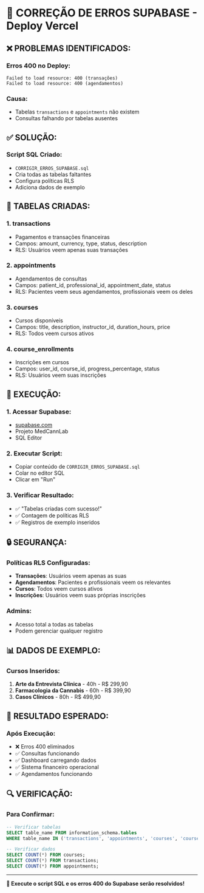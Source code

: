 # 🔧 CORREÇÃO DE ERROS SUPABASE - Deploy Vercel

## ❌ PROBLEMAS IDENTIFICADOS:

### Erros 400 no Deploy:
```
Failed to load resource: 400 (transações)
Failed to load resource: 400 (agendamentos)
```

### Causa:
- Tabelas `transactions` e `appointments` não existem
- Consultas falhando por tabelas ausentes

## ✅ SOLUÇÃO:

### Script SQL Criado:
- `CORRIGIR_ERROS_SUPABASE.sql`
- Cria todas as tabelas faltantes
- Configura políticas RLS
- Adiciona dados de exemplo

## 🎯 TABELAS CRIADAS:

### 1. **transactions**
- Pagamentos e transações financeiras
- Campos: amount, currency, type, status, description
- RLS: Usuários veem apenas suas transações

### 2. **appointments**
- Agendamentos de consultas
- Campos: patient_id, professional_id, appointment_date, status
- RLS: Pacientes veem seus agendamentos, profissionais veem os deles

### 3. **courses**
- Cursos disponíveis
- Campos: title, description, instructor_id, duration_hours, price
- RLS: Todos veem cursos ativos

### 4. **course_enrollments**
- Inscrições em cursos
- Campos: user_id, course_id, progress_percentage, status
- RLS: Usuários veem suas inscrições

## 🚀 EXECUÇÃO:

### 1. Acessar Supabase:
- [supabase.com](https://supabase.com)
- Projeto MedCannLab
- SQL Editor

### 2. Executar Script:
- Copiar conteúdo de `CORRIGIR_ERROS_SUPABASE.sql`
- Colar no editor SQL
- Clicar em "Run"

### 3. Verificar Resultado:
- ✅ "Tabelas criadas com sucesso!"
- ✅ Contagem de políticas RLS
- ✅ Registros de exemplo inseridos

## 🔒 SEGURANÇA:

### Políticas RLS Configuradas:
- **Transações**: Usuários veem apenas as suas
- **Agendamentos**: Pacientes e profissionais veem os relevantes
- **Cursos**: Todos veem cursos ativos
- **Inscrições**: Usuários veem suas próprias inscrições

### Admins:
- Acesso total a todas as tabelas
- Podem gerenciar qualquer registro

## 📊 DADOS DE EXEMPLO:

### Cursos Inseridos:
1. **Arte da Entrevista Clínica** - 40h - R$ 299,90
2. **Farmacologia da Cannabis** - 60h - R$ 399,90
3. **Casos Clínicos** - 80h - R$ 499,90

## 🎯 RESULTADO ESPERADO:

### Após Execução:
- ❌ Erros 400 eliminados
- ✅ Consultas funcionando
- ✅ Dashboard carregando dados
- ✅ Sistema financeiro operacional
- ✅ Agendamentos funcionando

## 🔍 VERIFICAÇÃO:

### Para Confirmar:
```sql
-- Verificar tabelas
SELECT table_name FROM information_schema.tables 
WHERE table_name IN ('transactions', 'appointments', 'courses', 'course_enrollments');

-- Verificar dados
SELECT COUNT(*) FROM courses;
SELECT COUNT(*) FROM transactions;
SELECT COUNT(*) FROM appointments;
```

---

**🎯 Execute o script SQL e os erros 400 do Supabase serão resolvidos!**
